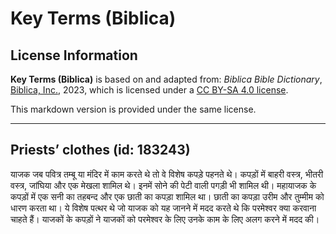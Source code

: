 # Key Terms (Biblica)

## License Information

**Key Terms (Biblica)** is based on and adapted from: _Biblica Bible Dictionary_, [Biblica, Inc.](https://www.biblica.com/), 2023, which is licensed under a [CC BY-SA 4.0 license](https://creativecommons.org/licenses/by-sa/4.0/legalcode.en).

This markdown version is provided under the same license.



--------------------------------

## Priests’ clothes (id: 183243)

याजक जब पवित्र तम्बू या मंदिर में काम करते थे तो वे विशेष कपड़े पहनते थे। कपड़ों में बाहरी वस्त्र, भीतरी वस्त्र, जांघिया और एक मेखला शामिल थे। इनमें सोने की पेटी वाली पगड़ी भी शामिल थी। महायाजक के कपड़ों में एक सनी का तहबन्द और एक छाती का कपड़ा शामिल था। छाती का कपड़ा उरीम और तुम्मीम को धारण करता था। ये विशेष पत्थर थे जो याजक को यह जानने में मदद करते थे कि परमेश्वर क्या करवाना चाहते हैं। याजकों के कपड़ों ने याजकों को परमेश्वर के लिए उनके काम के लिए अलग करने में मदद की।


